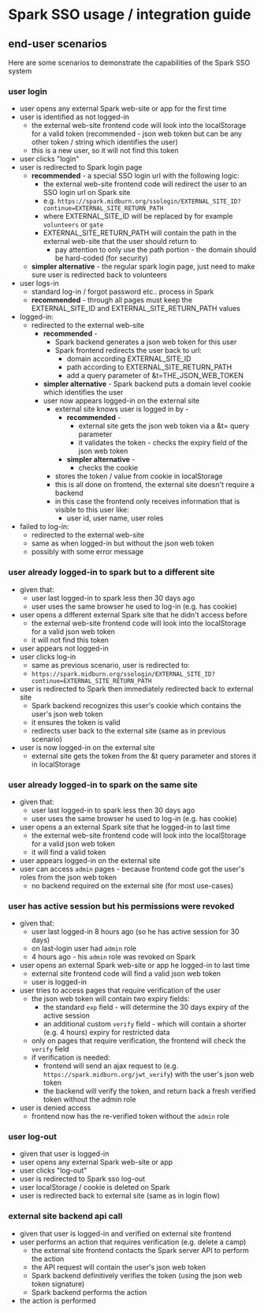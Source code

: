 # Spark SSO usage / integration guide

## end-user scenarios

Here are some scenarios to demonstrate the capabilities of the Spark SSO system

### user login
* user opens any external Spark web-site or app for the first time
* user is identified as not logged-in
  * the external web-site frontend code will look into the localStorage for a valid token (recommended - json web token but can be any other token / string which identifies the user)
  * this is a new user, so it will not find this token
* user clicks "login"
* user is redirected to Spark login page
  * **recommended** - a special SSO login url with the following logic:
    * the external web-site frontend code will redirect the user to an SSO login url on Spark site
    * e.g. `https://spark.midburn.org/ssologin/EXTERNAL_SITE_ID?continue=EXTERNAL_SITE_RETURN_PATH`
    * where EXTERNAL_SITE_ID will be replaced by for example `volunteers` or `gate`
    * EXTERNAL_SITE_RETURN_PATH will contain the path in the external web-site that the user should return to
      * pay attention to only use the path portion - the domain should be hard-coded (for security)
  * **simpler alternative** - the regular spark login page, just need to make sure user is redirected back to volunteers
* user logs-in
  * standard log-in / forgot password etc.. process in Spark
  * **recommended** -  through all pages must keep the EXTERNAL_SITE_ID and EXTERNAL_SITE_RETURN_PATH values
* logged-in: 
  * redirected to the external web-site
    * **recommended** - 
      * Spark backend generates a json web token for this user
      * Spark frontend redirects the user back to url:
        * domain according EXTERNAL_SITE_ID
        * path according to EXTERNAL_SITE_RETURN_PATH
        * add a query parameter of &t=THE_JSON_WEB_TOKEN
    * **simpler alternative** - Spark backend puts a domain level cookie which identifies the user
    * user now appears logged-in on the external site
      * external site knows user is logged in by - 
        * **recommended** - 
          * external site gets the json web token via a &t= query parameter
          * it validates the token - checks the expiry field of the json web token
        * **simpler alternative** - 
          * checks the cookie
      * stores the token / value from cookie in localStorage
      * this is all done on frontend, the external site doesn't require a backend
      * in this case the frontend only receives information that is visible to this user like:
        * user id, user name, user roles
* failed to log-in:
  * redirected to the external web-site
  * same as when logged-in but without the json web token
  * possibly with some error message

### user already logged-in to spark but to a different site
* given that:
  * user last logged-in to spark less then 30 days ago
  * user uses the same browser he used to log-in (e.g. has cookie)
* user opens a different external Spark site that he didn't access before
  * the external web-site frontend code will look into the localStorage for a valid json web token
  * it will not find this token
* user appears not logged-in
* user clicks log-in
  * same as previous scenario, user is redirected to:
  * `https://spark.midburn.org/ssologin/EXTERNAL_SITE_ID?continue=EXTERNAL_SITE_RETURN_PATH`
* user is redirected to Spark then immediately redirected back to external site
  * Spark backend recognizes this user's cookie which contains the user's json web token
  * it ensures the token is valid
  * redirects user back to the external site (same as in previous scenario)
* user is now logged-in on the external site
  * external site gets the token from the &t query parameter and stores it in localStorage

### user already logged-in to spark on the same site
* given that:
  * user last logged-in to spark less then 30 days ago
  * user uses the same browser he used to log-in (e.g. has cookie)
* user opens a an external Spark site that he logged-in to last time
  * the external web-site frontend code will look into the localStorage for a valid json web token
  * it will find a valid token
* user appears logged-in on the external site
* user can access `admin` pages - because frontend code got the user's roles from the json web token
  * no backend required on the external site (for most use-cases)

### user has active session but his permissions were revoked
* given that:
  * user last logged-in 8 hours ago (so he has active session for 30 days)
  * on last-login user had `admin` role
  * 4 hours ago - his `admin` role was revoked on Spark
* user opens an external Spark web-site or app he logged-in to last time
  * external site frontend code will find a valid json web token
  * user is logged-in
* user tries to access pages that require verification of the user
  * the json web token will contain two expiry fields:
    * the standard `exp` field - will determine the 30 days expiry of the active session
    * an additional custom `verify` field - which will contain a shorter (e.g. 4 hours) expiry for restricted data
  * only on pages that require verification, the frontend will check the `verify` field
  * if verification is needed:
    * frontend will send an ajax request to (e.g. `https://spark.midburn.org/jwt_verify`) with the user's json web token
    * the backend will verify the token, and return back a fresh verified token without the admin role
* user is denied access
  * frontend now has the re-verified token without the `admin` role

### user log-out
* given that user is logged-in
* user opens any external Spark web-site or app
* user clicks "log-out"
* user is redirected to Spark sso log-out
* user localStorage / cookie is deleted on Spark
* user is redirected back to external site (same as in login flow)

### external site backend api call
* given that user is logged-in and verified on external site frontend
* user performs an action that requires verification (e.g. delete a camp)
  * the external site frontend contacts the Spark server API to perform the action
  * the API request will contain the user's json web token
  * Spark backend definitively verifies the token (using the json web token signature)
  * Spark backend performs the action
* the action is performed
